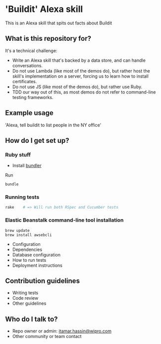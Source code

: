 # 'Buildit' Alexa skill

This is an Alexa skill that spits out facts about Buildit

## What is this repository for?

It's a technical challenge:

* Write an Alexa skill that's backed by a data store, and can handle conversations.
* Do not use Lambda (like most of the demos do), but rather host the skill's implementation on a server, forcing us to learn how to install certificates.
* Do not use JS (like most of the demos do), but rather use Ruby.
* TDD our way out of this, as most demos do not refer to command-line testing frameworks.

## Example usage

'Alexa, tell buildit to list people in the NY office'

## How do I get set up?

### Ruby stuff

* Install [bundler](http://bundler.io)

Run

```bash
bundle
```

### Running tests

```bash
rake    # => Will run both RSpec and Cucumber tests
```

### Elastic Beanstalk command-line tool installation

```shell
brew update
brew install awsebcli
```

* Configuration
* Dependencies
* Database configuration
* How to run tests
* Deployment instructions

## Contribution guidelines

* Writing tests
* Code review
* Other guidelines

## Who do I talk to? ###

* Repo owner or admin: itamar.hassin@wipro.com
* Other community or team contact
